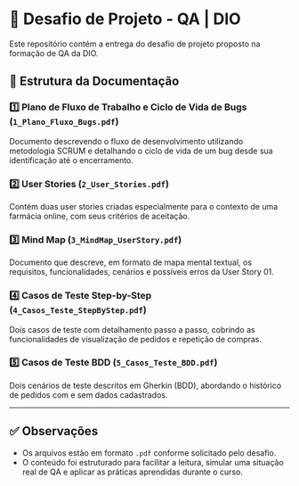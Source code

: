 # 📘 Desafio de Projeto - QA | DIO

Este repositório contém a entrega do desafio de projeto proposto na formação de QA da DIO.

## 📁 Estrutura da Documentação

### 1️⃣ Plano de Fluxo de Trabalho e Ciclo de Vida de Bugs (`1_Plano_Fluxo_Bugs.pdf`)
Documento descrevendo o fluxo de desenvolvimento utilizando metodologia SCRUM e detalhando o ciclo de vida de um bug desde sua identificação até o encerramento.

### 2️⃣ User Stories (`2_User_Stories.pdf`)
Contém duas user stories criadas especialmente para o contexto de uma farmácia online, com seus critérios de aceitação.

### 3️⃣ Mind Map (`3_MindMap_UserStory.pdf`)
Documento que descreve, em formato de mapa mental textual, os requisitos, funcionalidades, cenários e possíveis erros da User Story 01.

### 4️⃣ Casos de Teste Step-by-Step (`4_Casos_Teste_StepByStep.pdf`)
Dois casos de teste com detalhamento passo a passo, cobrindo as funcionalidades de visualização de pedidos e repetição de compras.

### 5️⃣ Casos de Teste BDD (`5_Casos_Teste_BDD.pdf`)
Dois cenários de teste descritos em Gherkin (BDD), abordando o histórico de pedidos com e sem dados cadastrados.

---

## ✅ Observações

- Os arquivos estão em formato `.pdf` conforme solicitado pelo desafio.
- O conteúdo foi estruturado para facilitar a leitura, simular uma situação real de QA e aplicar as práticas aprendidas durante o curso.
